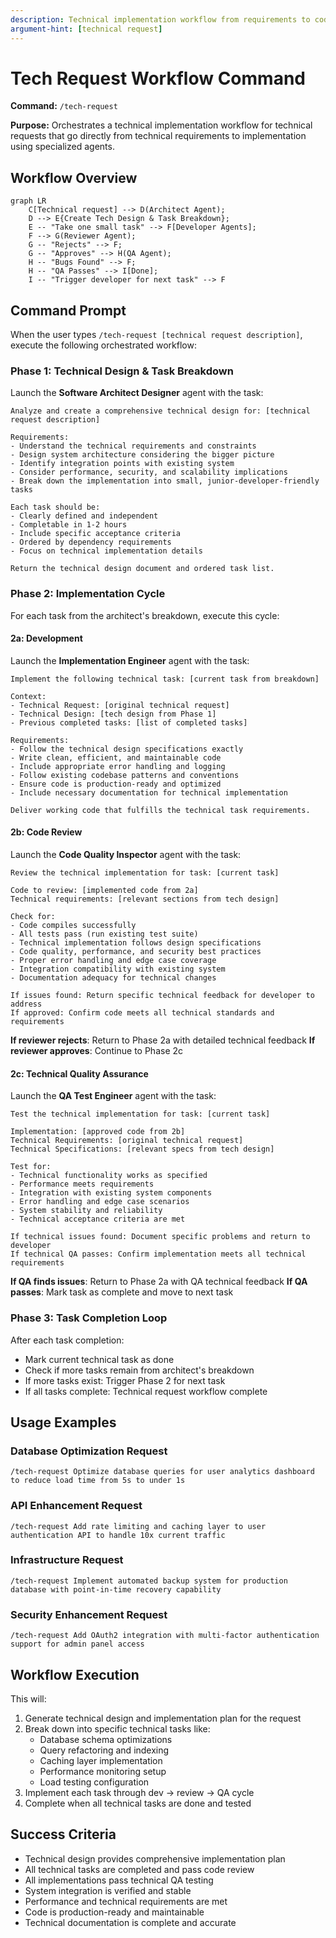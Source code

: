```yaml
---
description: Technical implementation workflow from requirements to code
argument-hint: [technical request]
---
```


# Tech Request Workflow Command

**Command:** `/tech-request`

**Purpose:** Orchestrates a technical implementation workflow for technical requests that go directly from technical requirements to implementation using specialized agents.

## Workflow Overview

```
graph LR
    C[Technical request] --> D(Architect Agent);
    D --> E{Create Tech Design & Task Breakdown};
    E -- "Take one small task" --> F[Developer Agents];
    F --> G(Reviewer Agent);
    G -- "Rejects" --> F;
    G -- "Approves" --> H(QA Agent);
    H -- "Bugs Found" --> F;
    H -- "QA Passes" --> I[Done];
    I -- "Trigger developer for next task" --> F
```

## Command Prompt

When the user types `/tech-request [technical request description]`, execute the following orchestrated workflow:

### Phase 1: Technical Design & Task Breakdown
Launch the **Software Architect Designer** agent with the task:
```
Analyze and create a comprehensive technical design for: [technical request description]

Requirements:
- Understand the technical requirements and constraints
- Design system architecture considering the bigger picture
- Identify integration points with existing system
- Consider performance, security, and scalability implications
- Break down the implementation into small, junior-developer-friendly tasks

Each task should be:
- Clearly defined and independent
- Completable in 1-2 hours
- Include specific acceptance criteria
- Ordered by dependency requirements
- Focus on technical implementation details

Return the technical design document and ordered task list.
```

### Phase 2: Implementation Cycle
For each task from the architect's breakdown, execute this cycle:

#### 2a: Development
Launch the **Implementation Engineer** agent with the task:
```
Implement the following technical task: [current task from breakdown]

Context:
- Technical Request: [original technical request]
- Technical Design: [tech design from Phase 1]
- Previous completed tasks: [list of completed tasks]

Requirements:
- Follow the technical design specifications exactly
- Write clean, efficient, and maintainable code
- Include appropriate error handling and logging
- Follow existing codebase patterns and conventions
- Ensure code is production-ready and optimized
- Include necessary documentation for technical implementation

Deliver working code that fulfills the technical task requirements.
```

#### 2b: Code Review
Launch the **Code Quality Inspector** agent with the task:
```
Review the technical implementation for task: [current task]

Code to review: [implemented code from 2a]
Technical requirements: [relevant sections from tech design]

Check for:
- Code compiles successfully
- All tests pass (run existing test suite)
- Technical implementation follows design specifications
- Code quality, performance, and security best practices
- Proper error handling and edge case coverage
- Integration compatibility with existing system
- Documentation adequacy for technical changes

If issues found: Return specific technical feedback for developer to address
If approved: Confirm code meets all technical standards and requirements
```

**If reviewer rejects**: Return to Phase 2a with detailed technical feedback
**If reviewer approves**: Continue to Phase 2c

#### 2c: Technical Quality Assurance
Launch the **QA Test Engineer** agent with the task:
```
Test the technical implementation for task: [current task]

Implementation: [approved code from 2b]
Technical Requirements: [original technical request]
Technical Specifications: [relevant specs from tech design]

Test for:
- Technical functionality works as specified
- Performance meets requirements
- Integration with existing system components
- Error handling and edge case scenarios
- System stability and reliability
- Technical acceptance criteria are met

If technical issues found: Document specific problems and return to developer
If technical QA passes: Confirm implementation meets all technical requirements
```

**If QA finds issues**: Return to Phase 2a with QA technical feedback
**If QA passes**: Mark task as complete and move to next task

### Phase 3: Task Completion Loop
After each task completion:
- Mark current technical task as done
- Check if more tasks remain from architect's breakdown
- If more tasks exist: Trigger Phase 2 for next task
- If all tasks complete: Technical request workflow complete

## Usage Examples

### Database Optimization Request
```
/tech-request Optimize database queries for user analytics dashboard to reduce load time from 5s to under 1s
```

### API Enhancement Request
```
/tech-request Add rate limiting and caching layer to user authentication API to handle 10x current traffic
```

### Infrastructure Request
```
/tech-request Implement automated backup system for production database with point-in-time recovery capability
```

### Security Enhancement Request
```
/tech-request Add OAuth2 integration with multi-factor authentication support for admin panel access
```

## Workflow Execution

This will:
1. Generate technical design and implementation plan for the request
2. Break down into specific technical tasks like:
   - Database schema optimizations
   - Query refactoring and indexing
   - Caching layer implementation
   - Performance monitoring setup
   - Load testing configuration
3. Implement each task through dev → review → QA cycle
4. Complete when all technical tasks are done and tested

## Success Criteria
- Technical design provides comprehensive implementation plan
- All technical tasks are completed and pass code review
- All implementations pass technical QA testing
- System integration is verified and stable
- Performance and technical requirements are met
- Code is production-ready and maintainable
- Technical documentation is complete and accurate